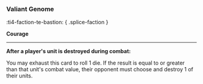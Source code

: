 ### **Valiant Genome**
:ti4-faction-te-bastion:
{ .splice-faction }

**Courage**

---

**After a player's unit is destroyed during combat:**

You may exhaust this card to roll 1 die.
If the result is equal to or greater than that unit's combat value, their opponent must choose and destroy 1 of their units.
